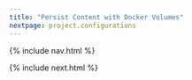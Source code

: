 ```yaml
---
title: "Persist Content with Docker Volumes"
nextpage: project.configurations
---
```


{% include nav.html %}


{% include next.html %}